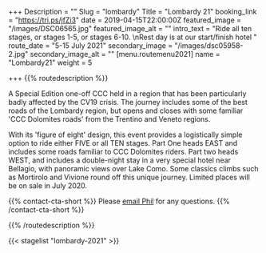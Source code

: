 +++
Description = ""
Slug = "lombardy"
Title = "Lombardy 21"
booking_link = "https://tri.ps/jfZi3"
date = 2019-04-15T22:00:00Z
featured_image = "/images/DSC06565.jpg"
featured_image_alt = ""
intro_text = "Ride all ten stages, or stages 1-5, or stages 6-10. \nRest day is at our start/finish hotel  "
route_date = "5-15 July 2021"
secondary_image = "/images/dsc05958-2.jpg"
secondary_image_alt = ""
[menu.routemenu2021]
name = "Lombardy21"
weight = 5

+++
{{% routedescription %}}

A Special Edition one-off CCC held in a region that has been particularly badly affected by the CV19 crisis. The journey includes some of the best roads of the Lombardy region, but opens and closes with some familiar 'CCC Dolomites roads' from the Trentino and Veneto regions.

With its 'figure of eight' design, this event provides a logistically simple option to ride either FIVE or all TEN stages. Part One heads EAST and includes some roads familiar to CCC Dolomites riders. Part two heads WEST, and includes a double-night stay in a very special hotel near Bellagio, with panoramic views over Lake Como. Some classics climbs such as Mortirolo and Vivione round off this unique journey. Limited places will be on sale in July 2020.

{{% contact-cta-short %}}
Please <a class="white dim" href="mailto:mailto:info@centcolschallenge.com">email Phil</a> for any questions.
{{% /contact-cta-short %}}

{{% /routedescription %}}

{{< stagelist "lombardy-2021" >}}
